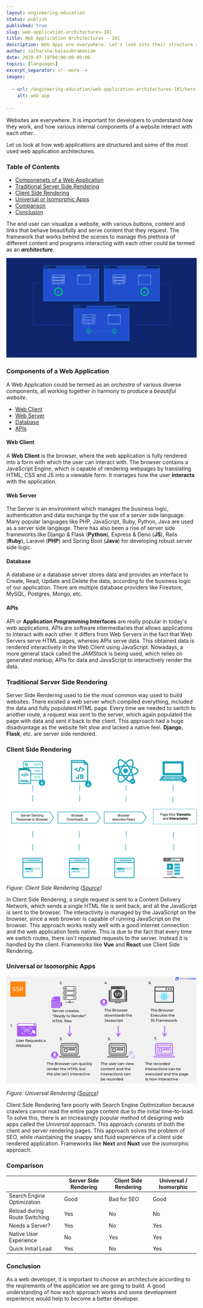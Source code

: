 ```yaml
---
layout: engineering-education
status: publish
published: true
slug: web-application-architectures-101
title: Web Application Architectures - 101
description: Web Apps are everywhere. Let's look into their structure and how they interact with various services.
author: saiharsha-balasubramaniam
date: 2020-07-19T00:00:00-08:00
topics: [languages]
excerpt_separator: <!--more-->
images:

  - url: /engineering-education/web-application-architectures-101/hero.jpg
    alt: web app

---
```

Websites are everywhere. It is important for developers to understand how they work, and how various internal components of a website interact with each other. 
<!--more-->

Let us look at how web applications are structured and some of the most used web application architectures.

### Table of Contents

- [Componenets of a Web Application](#components-of-a-web-application)
- [Traditional Server Side Rendering](#traditional-server-side-rendering)
- [Client Side Rendering](#client-side-rendering)
- [Universal or Isomorphic Apps](#universal-or-isomorphic-apps)
- [Comparison](#comparison)
- [Conclusion](#conclusion)

The end user can visualize a website, with various buttons, content and links that behave beautifully and serve content that they request. The framework that works behind the scenes to manage this plethora of different content and programs interacting with each other could be termed as an ***architecture***.

![csr, ssr](/articles/web-application-architectures-101/images/csr-ssr.webp)

### Components of a Web Application

A Web Application could be termed as an *orchestra* of various diverse components, all working together in harmony to produce a *beautiful website*. 

- [Web Client](#web-client)
- [Web Server](#web-server)
- [Database](#database)
- [APIs](#apis)

#### Web Client

A **Web Client** is the browser, where the web application is fully rendered into a form with which the user can interact with. The browser contains a JavaScript Engine, which is capable of rendering webpages by translating HTML, CSS and JS into a viewable form. It manages how the user **interacts** with the application.

#### Web Server

The Server is an environment which manages the business logic, authentication and data exchange by the use of a server side language. Many popular languages like PHP, JavaScript, Ruby, Python, Java are used as a server side langauge. There has also been a rise of server side frameworks like Django & Flask (**Python**), Express & Deno (**JS**), Rails (**Ruby**), Laravel (**PHP**) and Spring Boot (**Java**) for developing robust server side logic.

#### Database

A database or a database server stores data and provides an interface to Create, Read, Update and Delete the data, according to the business logic of our application. There are multiple database providers like Firestore, MySQL, Postgres, Mongo, etc.

#### APIs

API or **Application Programming Interfaces** are really popular in today's web applications. APIs are software intermediaries that allows applications to interact with each other. It differs from Web Servers in the fact that Web Servers serve HTML pages, whereas APIs serve data. This obtained data is rendered interactively in the Web Client using JavaScript. Nowadays, a more general stack called the *JAMStack* is being used, which relies on generated markup, APIs for data and JavaScript to interactively render the data.

### Traditional Server Side Rendering


Server Side Rendering used to be the most common way used to build websites. There existed a web server which compiled everything, included the data and fully populated HTML page. Every time we needed to switch to another route, a request was sent to the server, which again populated the page with data and sent it back to the client. This approach had a huge disadvantage as the website felt slow and lacked a native feel. **Django**, **Flask**, etc. are server side rendered.

### Client Side Rendering

![CSR](/articles/web-application-architectures-101/images/csr.png)

*Figure: Client Side Rendering ([Source](https://laptrinhx.com/understanding-server-side-rendering-721376809/))*
 
In Client Side Rendering, a single request is sent to a Content Delivery Network, which sends a single HTML file is sent back, and all the JavaScript is sent to the browser. The interactivity is managed by the JavaScript on the browser, since a web browser is capable of running JavaScript on the browser. This approach works really well with a good internet connection and the web application feels native. This is due to the fact that every time we switch routes, there isn't repeated requests to the server. Instead it is handled by the client. Frameworks like **Vue** and **React** use Client Side Rendering.

### Universal or Isomorphic Apps

![Isomorphic](/articles/web-application-architectures-101/images/iso.png)

*Figure: Universal Rendering ([Source](https://dzone.com/articles/client-side-vs-server-side-rendering-what-to-choos))*

Client Side Rendering fare poorly with Search Engine Optimization because crawlers cannot read the entire page content due to the initial time-to-load. To solve this, there is an increasingly popular method of designing web apps called the *Universal* approach. This approach consists of both the client and server rendering pages. This approach solves the problem of SEO, while maintaining the snappy and fluid experience of a client side rendered application. Frameworks like **Next** and **Nuxt** use the isomorphic approach.

### Comparison

|   | **Server Side Rendering** | **Client Side Rendering** | **Universal / Isomorphic** |
|---|---|---|---|
| Search Engine Optimization  | Good | Bad for SEO | Good |
| Reload during Route Switching | Yes | No | No |
| Needs a Server? | Yes | No | Yes |
| Native User Experience | No | Yes | Yes |
| Quick Initial Load | Yes | No | Yes |

### Conclusion

As a web developer, it is important to choose an architecture according to the reqirements of the application we are going to build. A good understanding of how each approach works and some development experience would help to become a better developer.